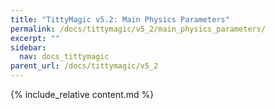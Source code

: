 ```yaml
---
title: "TittyMagic v5.2: Main Physics Parameters"
permalink: /docs/tittymagic/v5_2/main_physics_parameters/
excerpt: ""
sidebar:
  nav: docs_tittymagic
parent_url: /docs/tittymagic/v5_2
---
```


{% include_relative content.md %}
